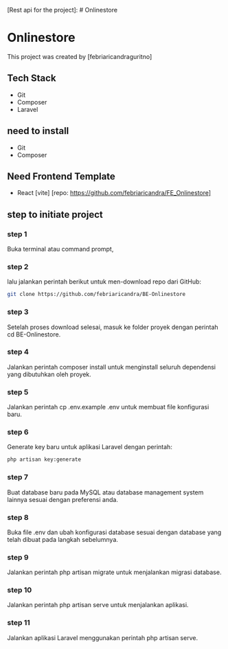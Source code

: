 [Rest api for the project]: # Onlinestore

# Onlinestore

This project was created by [febriaricandraguritno]

## Tech Stack
- Git
- Composer
- Laravel

## need to install
- Git 
- Composer

## Need Frontend Template
- React [vite]
[repo: https://github.com/febriaricandra/FE_Onlinestore]

## step to initiate project

### step 1
Buka terminal atau command prompt,

### step 2
lalu jalankan perintah berikut untuk men-download repo dari GitHub:
```bash
git clone https://github.com/febriaricandra/BE-Onlinestore
```

### step 3
Setelah proses download selesai, masuk ke folder proyek dengan perintah cd BE-Onlinestore.

### step 4    
Jalankan perintah composer install untuk menginstall seluruh dependensi yang dibutuhkan oleh proyek.

### step 5
Jalankan perintah cp .env.example .env untuk membuat file konfigurasi baru.

### step 6
Generate key baru untuk aplikasi Laravel dengan perintah:
```bash
php artisan key:generate
```
    
### step 7    
Buat database baru pada MySQL atau database management system lainnya sesuai dengan preferensi anda.

### step 8
Buka file .env dan ubah konfigurasi database sesuai dengan database yang telah dibuat pada langkah sebelumnya.

### step 9
Jalankan perintah php artisan migrate untuk menjalankan migrasi database.

### step 10
Jalankan perintah php artisan serve untuk menjalankan aplikasi.

### step 11
Jalankan aplikasi Laravel menggunakan perintah php artisan serve.